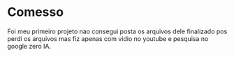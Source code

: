 # Comesso
 Foi meu primeiro projeto nao consegui posta os arquivos dele finalizado pos perdi os arquivos mas fiz apenas com vidio no youtube e pesquisa no google zero IA.

